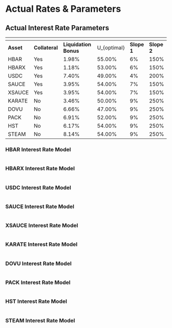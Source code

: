 # Actual Rates & Parameters

## Actual Interest Rate Parameters <a href="#variable-interest-rate-model-parameters" id="variable-interest-rate-model-parameters"></a>

<table data-header-hidden><thead><tr><th></th><th width="113"></th><th width="170"></th><th></th><th></th><th></th></tr></thead><tbody><tr><td><strong>Asset</strong></td><td><strong>Collateral</strong></td><td><strong>Liquidation Bonus</strong></td><td><span class="math">U_{optimal}</span></td><td><strong>Slope 1</strong></td><td><strong>Slope 2</strong></td></tr><tr><td>HBAR</td><td>Yes</td><td>1.98%</td><td>55.00%</td><td>6%</td><td>150%</td></tr><tr><td>HBARX</td><td>Yes</td><td>1.18%</td><td>53.00%</td><td>6%</td><td>150%</td></tr><tr><td>USDC</td><td>Yes</td><td>7.40%</td><td>49.00%</td><td>4%</td><td>200%</td></tr><tr><td>SAUCE</td><td>Yes</td><td>3.95%</td><td>54.00%</td><td>7%</td><td>150%</td></tr><tr><td>XSAUCE</td><td>Yes</td><td>3.95%</td><td>54.00%</td><td>7%</td><td>150%</td></tr><tr><td>KARATE</td><td>No</td><td>3.46%</td><td>50.00%</td><td>9%</td><td>250%</td></tr><tr><td>DOVU</td><td>No</td><td>6.66%</td><td>47.00%</td><td>9%</td><td>250%</td></tr><tr><td>PACK</td><td>No</td><td>6.91%</td><td>52.00%</td><td>9%</td><td>250%</td></tr><tr><td>HST</td><td>No</td><td>6.17%</td><td>54.00%</td><td>9%</td><td>250%</td></tr><tr><td>STEAM</td><td>No</td><td>8.14%</td><td>54.00%</td><td>9%</td><td>250%</td></tr></tbody></table>

### HBAR Interest Rate Model

<figure><img src="../.gitbook/assets/image (7).png" alt=""><figcaption></figcaption></figure>

### HBARX Interest Rate Model

<figure><img src="../.gitbook/assets/image (8).png" alt=""><figcaption></figcaption></figure>

### USDC Interest Rate Model

<figure><img src="../.gitbook/assets/image (9).png" alt=""><figcaption></figcaption></figure>

### SAUCE Interest Rate Model

<figure><img src="../.gitbook/assets/image (10).png" alt=""><figcaption></figcaption></figure>

### XSAUCE Interest Rate Model

<figure><img src="../.gitbook/assets/image (11).png" alt=""><figcaption></figcaption></figure>

### KARATE Interest Rate Model

<figure><img src="../.gitbook/assets/image (12).png" alt=""><figcaption></figcaption></figure>

### DOVU Interest Rate Model

<figure><img src="../.gitbook/assets/image (13).png" alt=""><figcaption></figcaption></figure>

### PACK Interest Rate Model

<figure><img src="../.gitbook/assets/image (14).png" alt=""><figcaption></figcaption></figure>

### HST Interest Rate Model

<figure><img src="../.gitbook/assets/image (15).png" alt=""><figcaption></figcaption></figure>

### STEAM Interest Rate Model

<figure><img src="../.gitbook/assets/image (16).png" alt=""><figcaption></figcaption></figure>



